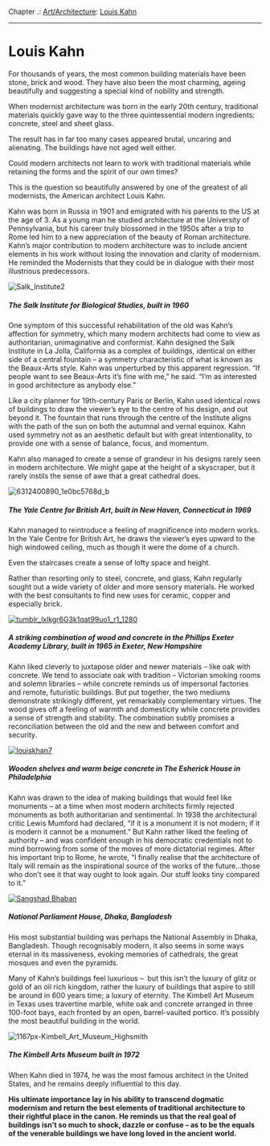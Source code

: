 Chapter .: [Art/Architecture](https://www.theschooloflife.com/thebookoflife/category/leisure/artarchitecture/): [Louis Kahn](https://www.theschooloflife.com/thebookoflife/the-great-architects-louis-kahn/)

* * *

# Louis Kahn

For thousands of years, the most common building materials have been stone, brick and wood. They have also been the most charming, ageing beautifully and suggesting a special kind of nobility and strength.

When modernist architecture was born in the early 20th century, traditional materials quickly gave way to the three quintessential modern ingredients: concrete, steel and sheet glass.

The result has in far too many cases appeared brutal, uncaring and alienating. The buildings have not aged well either.

Could modern architects not learn to work with traditional materials while retaining the forms and the spirit of our own times?

This is the question so beautifully answered by one of the greatest of all modernists, the American architect Louis Kahn.

Kahn was born in Russia in 1901 and emigrated with his parents to the US at the age of 3. As a young man he studied architecture at the University of Pennsylvania, but his career truly blossomed in the 1950s after a trip to Rome led him to a new appreciation of the beauty of Roman architecture. Kahn’s major contribution to modern architecture was to include ancient elements in his work without losing the innovation and clarity of modernism. He reminded the Modernists that they could be in dialogue with their most illustrious predecessors.

![Salk_Institute2](https://www.theschooloflife.com/thebookoflife/wp-content/uploads/2014/10/Salk_Institute2.jpg)

##### The Salk Institute for Biological Studies, built in 1960

One symptom of this successful rehabilitation of the old was Kahn’s affection for symmetry, which many modern architects had come to view as authoritarian, unimaginative and conformist. Kahn designed the Salk Institute in La Jolla, California as a complex of buildings, identical on either side of a central fountain – a symmetry characteristic of what is known as the Beaux-Arts style. Kahn was unperturbed by this apparent regression. “If people want to see Beaux-Arts it’s fine with me,” he said. “I’m as interested in good architecture as anybody else.”

Like a city planner for 19th-century Paris or Berlin, Kahn used identical rows of buildings to draw the viewer’s eye to the centre of his design, and out beyond it. The fountain that runs through the centre of the Institute aligns with the path of the sun on both the autumnal and vernal equinox. Kahn used symmetry not as an aesthetic default but with great intentionality, to provide one with a sense of balance, focus, and momentum.

Kahn also managed to create a sense of grandeur in his designs rarely seen in modern architecture. We might gape at the height of a skyscraper, but it rarely instils the sense of awe that a great cathedral does.

![6312400890_1e0bc5768d_b](https://www.theschooloflife.com/thebookoflife/wp-content/uploads/2014/10/6312400890_1e0bc5768d_b.jpg)

##### The Yale Centre for British Art, built in New Haven, Connecticut in 1969

Kahn managed to reintroduce a feeling of magnificence into modern works. In the Yale Centre for British Art, he draws the viewer’s eyes upward to the high windowed ceiling, much as though it were the dome of a church.

Even the staircases create a sense of lofty space and height.

Rather than resorting only to steel, concrete, and glass, Kahn regularly sought out a wide variety of older and more sensory materials. He worked with the best consultants to find new uses for ceramic, copper and especially brick.

[![tumblr_lxlkgr6G3k1qat99uo1_r1_1280](https://www.theschooloflife.com/thebookoflife/wp-content/uploads/2014/11/tumblr_lxlkgr6G3k1qat99uo1_r1_1280.jpg)](http://www.thebookoflife.org/wp-content/uploads/2014/11/tumblr_lxlkgr6G3k1qat99uo1_r1_1280.jpg)

##### A striking combination of wood and concrete in the Phillips Exeter Academy Library, built in 1965 in Exeter, New Hampshire

Kahn liked cleverly to juxtapose older and newer materials – like oak with concrete. We tend to associate oak with tradition – Victorian smoking rooms and solemn libraries – while concrete reminds us of impersonal factories and remote, futuristic buildings. But put together, the two mediums demonstrate strikingly different, yet remarkably complementary virtues. The wood gives off a feeling of warmth and domesticity while concrete provides a sense of strength and stability. The combination subtly promises a reconciliation between the old and the new and between comfort and security.

[![louiskhan7](https://www.theschooloflife.com/thebookoflife/wp-content/uploads/2014/11/louiskhan7.jpg)](http://www.thebookoflife.org/wp-content/uploads/2014/11/louiskhan7.jpg)

##### Wooden shelves and warm beige concrete in The Esherick House in Philadelphia

Kahn was drawn to the idea of making buildings that would feel like monuments – at a time when most modern architects firmly rejected monuments as both authoritarian and sentimental. In 1938 the architectural critic Lewis Mumford had declared, “if it is a monument it is not modern; if it is modern it cannot be a monument.” But Kahn rather liked the feeling of authority – and was confident enough in his democratic credentials not to mind borrowing from some of the moves of more dictatorial regimes. After his important trip to Rome, he wrote, “I finally realise that the architecture of Italy will remain as the inspirational source of the works of the future…those who don’t see it that way ought to look again. Our stuff looks tiny compared to it.”

[![Sangshad Bhaban](https://www.theschooloflife.com/thebookoflife/wp-content/uploads/2014/11/5936038912_e7a109d48d_z.jpg)](http://www.thebookoflife.org/wp-content/uploads/2014/11/5936038912_e7a109d48d_z.jpg)

##### National Parliament House, Dhaka, Bangladesh

His most substantial building was perhaps the National Assembly in Dhaka, Bangladesh. Though recognisably modern, it also seems in some ways eternal in its massiveness, evoking memories of&nbsp;cathedrals, the great mosques and even the pyramids.

Many of Kahn’s buildings feel luxurious – &nbsp;but this isn’t the luxury of glitz or gold of an oil rich kingdom, rather the luxury of buildings that aspire to still be around in 600 years time; a luxury of eternity. The Kimbell Art Museum in Texas uses travertine marble, white oak and concrete arranged in three 100-foot bays, each fronted by an open, barrel-vaulted portico. It’s possibly the most beautiful building in the world.

![1167px-Kimbell_Art_Museum_Highsmith](https://www.theschooloflife.com/thebookoflife/wp-content/uploads/2014/10/1167px-Kimbell_Art_Museum_Highsmith.jpg)

##### The Kimbell Arts Museum built in 1972

When Kahn died in 1974, he was the most famous architect in the United States, and he remains deeply influential to this day.

**His ultimate importance lay in his ability to transcend dogmatic modernism and return the best elements of traditional architecture to their rightful place in the canon. He reminds us that the real goal of buildings isn’t so much to shock, dazzle or confuse – as to be the equals of the venerable buildings we have long loved in the ancient world.**
